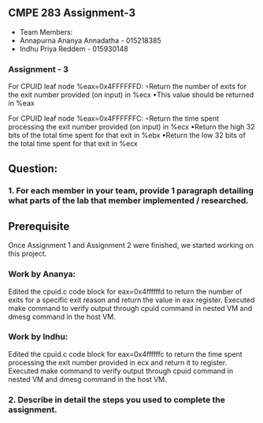 ## CMPE 283 Assignment-3
- Team Members: 
- Annapurna Ananya Annadatha - 015218385
- Indhu Priya Reddem - 015930148

### Assignment - 3

For CPUID leaf node %eax=0x4FFFFFFD:
◦Return the number of exits for the exit number provided (on input) in %ecx
▪This value should be returned in %eax 

For CPUID leaf node %eax=0x4FFFFFFC: 
◦Return the time spent processing the exit number provided (on input) in %ecx
▪Return the high 32 bits of the total time spent for that exit in %ebx
▪Return the low 32 bits of the total time spent for that exit in %ecx

## Question: 
### 1. For each member in your team, provide 1 paragraph detailing what parts of the lab that member implemented / researched. 

## Prerequisite 
Once Assignment 1 and Assignment 2 were finished, we started working on this project.

### Work by Ananya:
Edited the cpuid.c code block for eax=0x4ffffffd to return the number of exits for a specific exit reason and return the value in eax register. 
Executed make command to verify output through cpuid command in nested VM and dmesg command in the host VM.

### Work by Indhu: 
Edited the cpuid.c code block for eax=0x4ffffffc to return the time spent processing the exit number provided in ecx and return it to register.
Executed make command to verify output through cpuid command in nested VM and dmesg command in the host VM.

### 2. Describe in detail the steps you used to complete the assignment. 



